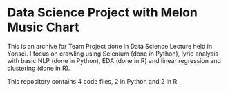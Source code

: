 # Data Science Project with Melon Music Chart

This is an archive for Team Project done in Data Science Lecture held in Yonsei. I focus on crawling using Selenium (done in Python), lyric analysis with basic NLP (done in Python), EDA (done in R) and linear regression and clustering (done in R).

This repository contains 4 code files, 2 in Python and 2 in R. 
